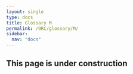 ```yaml
---
layout: single
type: docs
title: Glossary M
permalink: /ORC/glossary/M/
sidebar:
  nav: "docs"
---
```


## This page is under construction